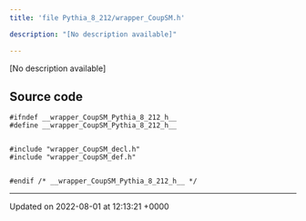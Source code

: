 ```yaml
---
title: 'file Pythia_8_212/wrapper_CoupSM.h'

description: "[No description available]"

---
```







[No description available]




## Source code

```
#ifndef __wrapper_CoupSM_Pythia_8_212_h__
#define __wrapper_CoupSM_Pythia_8_212_h__


#include "wrapper_CoupSM_decl.h"
#include "wrapper_CoupSM_def.h"


#endif /* __wrapper_CoupSM_Pythia_8_212_h__ */
```


-------------------------------

Updated on 2022-08-01 at 12:13:21 +0000
